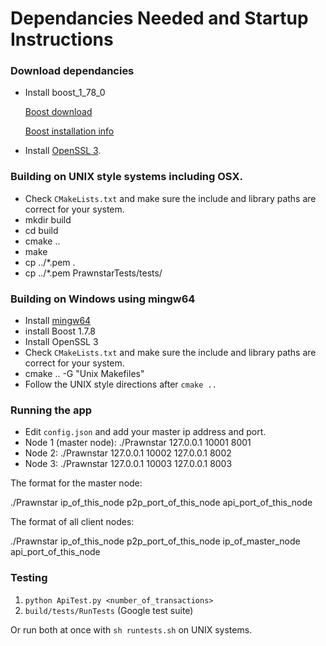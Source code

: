 # Dependancies Needed and Startup Instructions

### Download dependancies
* Install boost_1_78_0

   [Boost download](https://www.boost.org/users/download/)
   
   [Boost installation info](https://www.boost.org/doc/libs/1_78_0/more/getting_started/unix-variants.html#easy-build-and-install)

*  Install [OpenSSL 3](https://www.openssl.org/). 

### Building on UNIX style systems including OSX.
* Check `CMakeLists.txt` and make sure the include and library paths are correct for your system.
* mkdir build
* cd build
* cmake ..
* make
* cp ../*.pem .
* cp ../*.pem PrawnstarTests/tests/

### Building on Windows using mingw64
* Install [mingw64](https://www.mingw-w64.org/)
* install Boost 1.7.8
* Install OpenSSL 3
* Check `CMakeLists.txt` and make sure the include and library paths are correct for your system.
* cmake .. -G "Unix Makefiles" 
* Follow the UNIX style directions after `cmake ..`

### Running the app
* Edit `config.json` and add your master ip address and port.
* Node 1 (master node): ./Prawnstar 127.0.0.1 10001 8001
* Node 2: ./Prawnstar 127.0.0.1 10002 127.0.0.1 8002
* Node 3: ./Prawnstar 127.0.0.1 10003 127.0.0.1 8003

The format for the master node:

./Prawnstar ip_of_this_node p2p_port_of_this_node api_port_of_this_node

The format of all client nodes:

./Prawnstar ip_of_this_node p2p_port_of_this_node ip_of_master_node api_port_of_this_node

### Testing
1. `python ApiTest.py <number_of_transactions>`
2. `build/tests/RunTests` (Google test suite)

Or run both at once with `sh runtests.sh` on UNIX systems. 